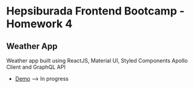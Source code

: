 # Hepsiburada Frontend Bootcamp - Homework 4

## Weather App

Weather app built using ReactJS, Material UI, Styled Components Apollo Client and GraphQL API

* [Demo](https://reactgraphql-weather-app.netlify.app) --> In progress
